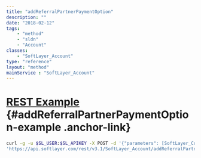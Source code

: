 ```yaml
---
title: "addReferralPartnerPaymentOption"
description: ""
date: "2018-02-12"
tags:
    - "method"
    - "sldn"
    - "Account"
classes:
    - "SoftLayer_Account"
type: "reference"
layout: "method"
mainService : "SoftLayer_Account"
---
```


# [REST Example](#addReferralPartnerPaymentOption-example) <a href="/article/rest/"><i class="fas fa-question"></i></a> {#addReferralPartnerPaymentOption-example .anchor-link} 
```bash
curl -g -u $SL_USER:$SL_APIKEY -X POST -d '{"parameters": [SoftLayer_Container_Referral_Partner_Payment_Option]}' \
'https://api.softlayer.com/rest/v3.1/SoftLayer_Account/addReferralPartnerPaymentOption'
```
